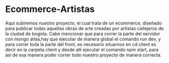 # Ecommerce-Artistas
Aqui subiremos nuestro proyecto, el cual trata de un ecommerce, diseñado para publicar todas aquellas obras de arte creadas por artistas callejeros de la ciudad de bogota.
Cabe mencionar que para correr la parte del servidor con mongo atlas,hay que ejecutar de manera global el comando run dev, y para correr toda la parte del front, es necesario situarnos 
en cd client es decir en la carpeta client y desde alli ejecutar el comando npm start, para asi de esa manera poder correr todo nuestro proyecto de manera correcta.
